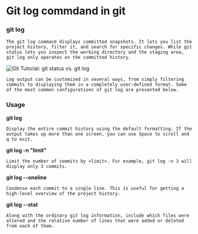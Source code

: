 # Git log commdand in git

### git log
`The git log command displays committed snapshots. It lets you list the project history, filter it, and search for specific changes. While git status lets you inspect the working directory and the staging area, git log only operates on the committed history.`

<img src="https://wac-cdn.atlassian.com/dam/jcr:52d530ce-7f51-48e3-920b-a18f776048d3/01.svg?cdnVersion=1109" alt="Git Tutorial: git status vs. git log" class="lozad">

`Log output can be customized in several ways, from simply filtering commits to displaying them in a completely user-defined format. Some of the most common configurations of git log are presented below.`

### Usage
**git log**

`Display the entire commit history using the default formatting. If the output takes up more than one screen, you can use Space to scroll and q to exit.`

**git log -n "limit"**

`Limit the number of commits by <limit>. For example, git log -n 3 will display only 3 commits.`

**git log --oneline**

`Condense each commit to a single line. This is useful for getting a high-level overview of the project history.`

**git log --stat**

`Along with the ordinary git log information, include which files were altered and the relative number of lines that were added or deleted from each of them.`

